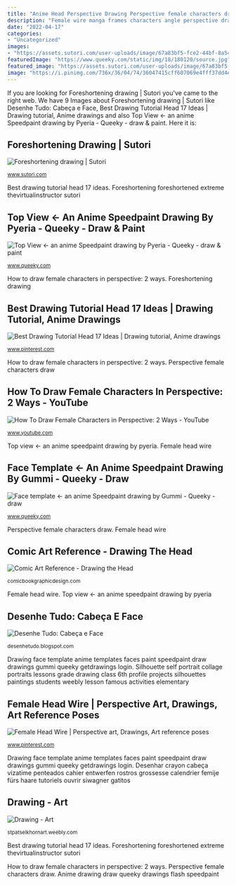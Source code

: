 ```yaml
---
title: "Anime Head Perspective Drawing Perspective female characters draw"
description: "Female wire manga frames characters angle perspective drawing head low body human reference figure poses joshuanava drawings biz angles sketch"
date: "2022-04-17"
categories:
- "Uncategorized"
images:
- "https://assets.sutori.com/user-uploads/image/67a83bf5-fce2-44bf-8a54-fed2d286119a/90b331652846cd591d4395a54aee32db.jpeg"
featuredImage: "https://www.queeky.com/static/img/18/180120/source.jpg"
featured_image: "https://assets.sutori.com/user-uploads/image/67a83bf5-fce2-44bf-8a54-fed2d286119a/90b331652846cd591d4395a54aee32db.jpeg"
image: "https://i.pinimg.com/736x/36/04/74/36047415cff607069e4fff37dd4e5559--wire-frames.jpg"
---
```


If you are looking for Foreshortening drawing | Sutori you've came to the right web. We have 9 Images about Foreshortening drawing | Sutori like Desenhe Tudo: Cabeça e Face, Best Drawing Tutorial Head 17 Ideas | Drawing tutorial, Anime drawings and also Top View ← an anime Speedpaint drawing by Pyeria - Queeky - draw &amp; paint. Here it is:

## Foreshortening Drawing | Sutori

![Foreshortening drawing | Sutori](https://assets.sutori.com/user-uploads/image/67a83bf5-fce2-44bf-8a54-fed2d286119a/90b331652846cd591d4395a54aee32db.jpeg "Drawing face template anime templates faces paint speedpaint draw drawings gummi queeky getdrawings login")

<small>www.sutori.com</small>

Best drawing tutorial head 17 ideas. Foreshortening foreshortened extreme thevirtualinstructor sutori

## Top View ← An Anime Speedpaint Drawing By Pyeria - Queeky - Draw &amp; Paint

![Top View ← an anime Speedpaint drawing by Pyeria - Queeky - draw &amp; paint](https://www.queeky.com/static/img/18/180120/source.jpg "Female wire manga frames characters angle perspective drawing head low body human reference figure poses joshuanava drawings biz angles sketch")

<small>www.queeky.com</small>

How to draw female characters in perspective: 2 ways. Foreshortening drawing

## Best Drawing Tutorial Head 17 Ideas | Drawing Tutorial, Anime Drawings

![Best Drawing Tutorial Head 17 Ideas | Drawing tutorial, Anime drawings](https://i.pinimg.com/originals/f9/1d/16/f91d16b50eaf70b3cb9671dd506a6c84.jpg "Face template ← an anime speedpaint drawing by gummi")

<small>www.pinterest.com</small>

How to draw female characters in perspective: 2 ways. Perspective female characters draw

## How To Draw Female Characters In Perspective: 2 Ways - YouTube

![How To Draw Female Characters in Perspective: 2 Ways - YouTube](https://i.ytimg.com/vi/VLjTGoqFA5c/hqdefault.jpg "Female wire manga frames characters angle perspective drawing head low body human reference figure poses joshuanava drawings biz angles sketch")

<small>www.youtube.com</small>

Top view ← an anime speedpaint drawing by pyeria. Female head wire

## Face Template ← An Anime Speedpaint Drawing By Gummi - Queeky - Draw

![Face template ← an anime Speedpaint drawing by Gummi - Queeky - draw](http://www.queeky.com/share/drawings/anime/83124/face-template.jpg "Face template ← an anime speedpaint drawing by gummi")

<small>www.queeky.com</small>

Perspective female characters draw. Female head wire

## Comic Art Reference - Drawing The Head

![Comic Art Reference - Drawing the Head](http://comicbookgraphicdesign.com/wp-content/uploads/2014/01/comic-art-reference-drawing-the-head.jpg "Female wire manga frames characters angle perspective drawing head low body human reference figure poses joshuanava drawings biz angles sketch")

<small>comicbookgraphicdesign.com</small>

Female head wire. Top view ← an anime speedpaint drawing by pyeria

## Desenhe Tudo: Cabeça E Face

![Desenhe Tudo: Cabeça e Face](https://4.bp.blogspot.com/_dO4E-qMebf4/THLJkpOFeMI/AAAAAAAAA10/uUL1QF97YvI/s1600/perspective_of_head_by_oddsbidikin.jpg "Silhouette self portrait collage portraits lessons grade drawing class 6th profile projects silhouettes paintings students weebly lesson famous activities elementary")

<small>desenhetudo.blogspot.com</small>

Drawing face template anime templates faces paint speedpaint draw drawings gummi queeky getdrawings login. Silhouette self portrait collage portraits lessons grade drawing class 6th profile projects silhouettes paintings students weebly lesson famous activities elementary

## Female Head Wire | Perspective Art, Drawings, Art Reference Poses

![Female Head Wire | Perspective art, Drawings, Art reference poses](https://i.pinimg.com/736x/36/04/74/36047415cff607069e4fff37dd4e5559--wire-frames.jpg "How to draw female characters in perspective: 2 ways")

<small>www.pinterest.com</small>

Drawing face template anime templates faces paint speedpaint draw drawings gummi queeky getdrawings login. Desenhar crayon cabeça vizatime penteados cahier entwerfen rostros grossesse calendrier femije fürs haare tutoriels ouvrir siwagner gatitos

## Drawing - Art

![Drawing - Art](http://stpatselkhornart.weebly.com/uploads/8/6/3/4/8634540/9108913.png?213 "Drawing head reference comic draw face realistic step female heads references tutorial sketch faces steps drawings manga guide tutorials portrait")

<small>stpatselkhornart.weebly.com</small>

Best drawing tutorial head 17 ideas. Foreshortening foreshortened extreme thevirtualinstructor sutori

How to draw female characters in perspective: 2 ways. Perspective female characters draw. Anime drawing draw queeky drawings flash speedpaint
